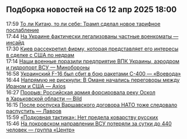 <h2>Подборка новостей на Сб 12 апр 2025 18:00</h2><!--2025-04-12 17:59:00-->
<div class="rssn table">
  <div><span class="smaller gray hspace">17:59</span> <a class="nodecor" href="https://eadaily.com/ru/news/2025/04/12/to-li-kitayu-to-li-sebe-tramp-sdelal-novoe-tarifnoe-poslablenie">То ли Китаю, то ли себе: Трамп сделал новое тарифное послабление</a></div>
</div>
<div class="rssn table">
  <div><span class="smaller gray hspace">17:44</span> <a class="nodecor" href="https://eadaily.com/ru/news/2025/04/12/na-ukraine-fakticheski-legalizovany-chastnye-voenkomaty-insayd">На Украине фактически легализованы частные военкоматы — инсайд</a></div>
</div>
<div class="rssn table">
  <div><span class="smaller gray hspace">17:30</span> <a class="nodecor" href="https://eadaily.com/ru/news/2025/04/12/kiev-rassekretil-firmu-kotoraya-predstavlyaet-ego-interesy-v-sdelke-s-ssha-po-nedram">Киев рассекретил фирму, которая представляет его интересы в сделке с США по недрам</a></div>
</div>
<div class="rssn table">
  <div><span class="smaller gray hspace">17:14</span> <a class="nodecor" href="https://eadaily.com/ru/news/2025/04/12/nashi-voennye-porazili-predpriyatie-vpk-ukrainy-aerodrom-i-gidroport-vsu-minoborony">Наши военные поразили предприятие ВПК Украины, аэродром и гидропорт ВСУ — Минобороны</a></div>
</div>
<div class="rssn table">
  <div><span class="smaller gray hspace">16:58</span> <a class="nodecor" href="https://eadaily.com/ru/news/2025/04/12/ukrainskiy-f-16-byl-sbit-v-boyu-raketami-s-400-voevoda">Украинский F-16 был сбит в бою ракетами С-400 — «Воевода»</a></div>
</div>
<div class="rssn table">
  <div><span class="smaller gray hspace">16:44</span> <a class="nodecor" href="https://eadaily.com/ru/news/2025/04/12/napryamuyu-ne-risknuli-v-omane-nachalis-peregovory-mezhdu-iranom-i-ssha-axios">Напрямую не рискнули: В Омане начались переговоры между Ираном и США — Axios</a></div>
</div>
<div class="rssn table">
  <div><span class="smaller gray hspace">16:27</span> <a class="nodecor" href="https://eadaily.com/ru/news/2025/04/12/proryv-rossiyskaya-armiya-forsirovala-reku-oskol-v-harkovskoy-oblasti-bild">Прорыв: Российская армия форсировала реку Оскол в Харьковской области — Bild</a></div>
</div>
<div class="rssn table">
  <div><span class="smaller gray hspace">16:15</span> <a class="nodecor" href="https://eadaily.com/ru/news/2025/04/12/posle-rospuska-varshavskogo-dogovora-nato-tozhe-sledovalo-raspustit-lavrov">После роспуска Варшавского договора НАТО тоже следовало распустить — Лавров</a></div>
</div>
<div class="rssn table">
  <div><span class="smaller gray hspace">15:59</span> <a class="nodecor" href="https://eadaily.com/ru/news/2025/04/12/podkovnaya-taktika-net-predela-kovarstvu-russkih">«Подковная тактика»: Нет предела коварству русских</a></div>
</div>
<div class="rssn table">
  <div><span class="smaller gray hspace">15:46</span> <a class="nodecor" href="https://eadaily.com/ru/news/2025/04/12/na-pokrovskom-napravlenii-vsu-poteryali-za-sutki-do-440-chelovek-gruppa-centr">На покровском направлении ВСУ потеряли за сутки до 440 человек — группа «Центр»</a></div>
</div>